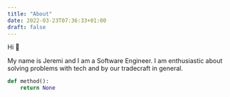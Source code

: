 ```yaml
---
title: "About"
date: 2022-03-23T07:36:33+01:00
draft: false
---
```


Hi 👋

My name is Jeremi and I am a Software Engineer. I am enthusiastic about solving problems with tech and by our tradecraft in general.

```python
def method():
    return None
```
